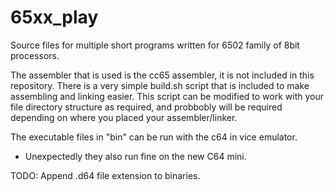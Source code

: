 # 65xx_play
Source files for multiple short programs written for 6502 family of 8bit processors.

The assembler that is used is the cc65 assembler, it is not included in this repository.
There is a very simple build.sh script that is included to make assembling and linking
easier. This script can be modified to work with your file directory structure as required,
and probbobly will be required depending on where you placed your assembler/linker.

The executable files in "bin" can be run with the c64 in vice emulator.
 - Unexpectedly they also run fine on the new C64 mini.
 
 TODO:
  Append .d64 file extension to binaries.
